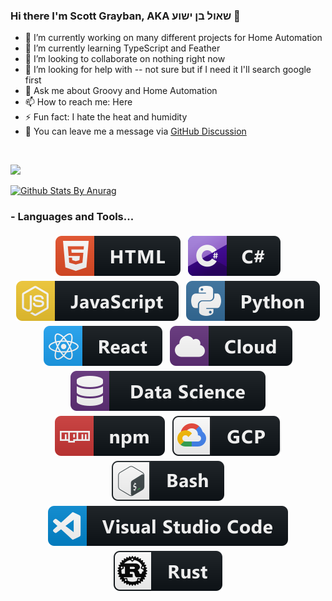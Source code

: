 ### Hi there I'm Scott Grayban, AKA שאול בן ישוע 👋

- 🔭 I’m currently working on many different projects for Home Automation
- 🌱 I’m currently learning TypeScript and Feather
- 👯 I’m looking to collaborate on nothing right now
- 🤔 I’m looking for help with -- not sure but if I need it I'll search google first
- 💬 Ask me about Groovy and Home Automation
- 📫 How to reach me: Here
- ⚡ Fun fact: I hate the heat and humidity
- 💬 You can leave me a message via [GitHub Discussion](https://github.com/sgrayban/sgrayban/discussions/categories/guestbook)

<br />

![](https://visitor-badge.glitch.me/badge?page_id=sgrayban.sgrayban)

[![Github Stats By Anurag](https://github-readme-stats.vercel.app/api?username=sgrayban&show_icons=true&title_color=fff&icon_color=79ff97&text_color=9f9f9f&bg_color=151515)](https://github.com/anuraghazra/github-readme-stats)

### - Languages and Tools...

<p align="center">

<!-- For more icons please follow  https://github.com/MikeCodesDotNET/ColoredBadges -->

<img src="https://raw.githubusercontent.com/8bithemant/8bithemant/master/svg/dev/languages/html.svg" alt="html" style="vertical-align:top; margin:4px">
<img src="https://raw.githubusercontent.com/8bithemant/8bithemant/master/svg/dev/languages/csharp.svg" alt="csharp" style="vertical-align:top; margin:4px">
<img src="https://raw.githubusercontent.com/8bithemant/8bithemant/master/svg/dev/languages/js.svg" alt="js" style="vertical-align:top; margin:4px">
<img src="https://raw.githubusercontent.com/8bithemant/8bithemant/master/svg/dev/languages/python.svg" alt="python" style="vertical-align:top; margin:4px">
<img src="https://raw.githubusercontent.com/8bithemant/8bithemant/master/svg/dev/frameworks/react.svg" alt="react" style="vertical-align:top; margin:4px">
<img src="https://raw.githubusercontent.com/8bithemant/8bithemant/master/svg/dev/misc/cloud.svg" alt="cloud" style="vertical-align:top; margin:4px">
<img src="https://raw.githubusercontent.com/8bithemant/8bithemant/master/svg/dev/misc/datascience.svg" alt="datascience" style="vertical-align:top; margin:4px">
<img src="https://raw.githubusercontent.com/8bithemant/8bithemant/master/svg/dev/services/npm.svg" alt="npm" style="vertical-align:top; margin:4px">
<img src="https://raw.githubusercontent.com/8bithemant/8bithemant/master/svg/dev/services/gcp.svg" alt="gcp" style="vertical-align:top; margin:4px">
<img src="https://raw.githubusercontent.com/8bithemant/8bithemant/master/svg/dev/tools/bash.svg" alt="bash" style="vertical-align:top; margin:4px">
<img src="https://raw.githubusercontent.com/8bithemant/8bithemant/master/svg/dev/tools/visualstudio_code.svg" alt="vscode" style="vertical-align:top; margin:4px"><img src="https://raw.githubusercontent.com/MikeCodesDotNET/ColoredBadges/master/svg/dev/languages/rust.svg" alt="rust" style="vertical-align:top; margin:4px">
</p>
